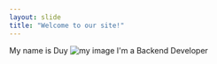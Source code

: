 ```yaml
---
layout: slide
title: "Welcome to our site!"
---
```

My name is Duy ![my image](https://www.pixsy.com/wp-content/uploads/2021/04/ben-sweet-2LowviVHZ-E-unsplash-1.jpeg)
I'm a Backend Developer 
